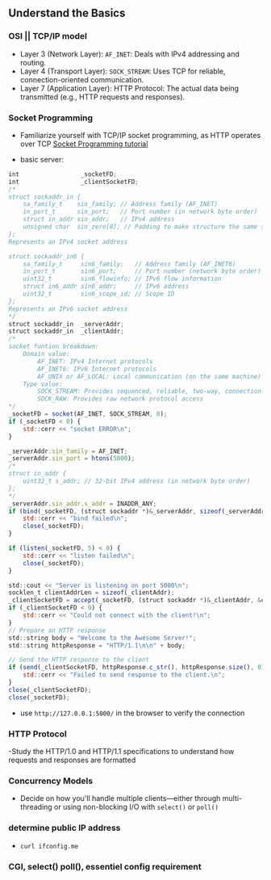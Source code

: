 ## Understand the Basics

### OSI || TCP/IP model
- Layer 3 (Network Layer): `AF_INET`: Deals with IPv4 addressing and routing.
- Layer 4 (Transport Layer): `SOCK_STREAM`: Uses TCP for reliable, connection-oriented communication.
- Layer 7 (Application Layer): HTTP Protocol: The actual data being transmitted (e.g., HTTP requests and responses).

### Socket Programming
- Familiarize yourself with TCP/IP socket programming, as HTTP operates over TCP [Socket Programming tutorial](https://www.youtube.com/watch?v=bqj4dWG7v3c&list=PLhnN2F9NiVmAMn9iGB_Rtjs3aGef3GpSm)

- basic server:
```javascript
int					_socketFD;
int					_clientSocketFD;
/*
struct sockaddr_in {
	sa_family_t    sin_family; // Address family (AF_INET)
	in_port_t      sin_port;   // Port number (in network byte order)
	struct in_addr sin_addr;   // IPv4 address
	unsigned char  sin_zero[8]; // Padding to make structure the same size as `struct sockaddr`
};
Represents an IPv4 socket address

struct sockaddr_in6 {
    sa_family_t     sin6_family;   // Address family (AF_INET6)
	in_port_t       sin6_port;     // Port number (network byte order)
    uint32_t        sin6_flowinfo; // IPv6 flow information
    struct in6_addr sin6_addr;     // IPv6 address
    uint32_t        sin6_scope_id; // Scope ID
};
Represents an IPv6 socket address
*/
struct sockaddr_in	_serverAddr;
struct sockaddr_in	_clientAddr;
/*
socket funtion breakdown:
	Domain value: 
		AF_INET: IPv4 Internet protocols
		AF_INET6: IPv6 Internet protocols
		AF_UNIX or AF_LOCAL: Local communication (on the same machine)
	Type value:
		SOCK_STREAM: Provides sequenced, reliable, two-way, connection-based byte streams. Corresponds to the TCP protocol
		SOCK_RAW: Provides raw network protocol access
*/
_socketFD = socket(AF_INET, SOCK_STREAM, 0);
if (_socketFD < 0) {
	std::cerr << "socket ERROR\n";
}

_serverAddr.sin_family = AF_INET;
_serverAddr.sin_port = htons(5000);
/*
struct in_addr {
	uint32_t s_addr; // 32-bit IPv4 address (in network byte order)
};
*/
_serverAddr.sin_addr.s_addr = INADDR_ANY;
if (bind(_socketFD, (struct sockaddr *)&_serverAddr, sizeof(_serverAddr)) < 0) {
	std::cerr << "bind failed\n";
	close(_socketFD);
}

if (listen(_socketFD, 5) < 0) {
	std::cerr << "listen failed\n";
	close(_socketFD);
}

std::cout << "Server is listening on port 5000\n";
socklen_t clientAddrLen = sizeof(_clientAddr);
_clientSocketFD = accept(_socketFD, (struct sockaddr *)&_clientAddr, &clientAddrLen);
if (_clientSocketFD < 0) {
	std::cerr << "Could not connect with the client!\n";
}
// Prepare an HTTP response
std::string body = "Welcome to the Awesome Server!";
std::string httpResponse = "HTTP/1.1\n\n" + body;

// Send the HTTP response to the client
if (send(_clientSocketFD, httpResponse.c_str(), httpResponse.size(), 0) < 0) {
    std::cerr << "Failed to send response to the client.\n";
}
close(_clientSocketFD);
close(_socketFD);
```	
- use `http://127.0.0.1:5000/` in the browser to verify the connection

### HTTP Protocol
-Study the HTTP/1.0 and HTTP/1.1 specifications to understand how requests and responses are formatted

### Concurrency Models
- Decide on how you'll handle multiple clients—either through multi-threading or using non-blocking I/O with `select()` or `poll()`
### determine public IP address
- `curl ifconfig.me`


### CGI, select() poll(), essentiel config requirement